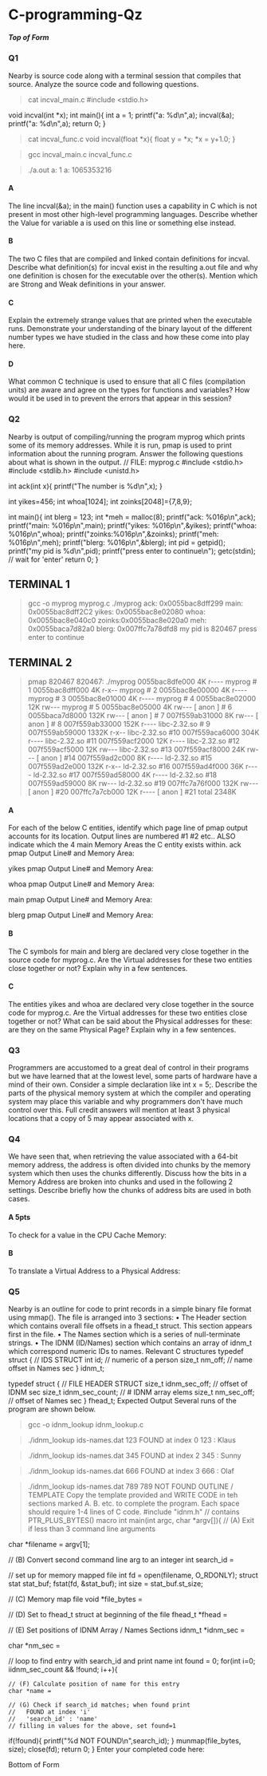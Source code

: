 # C-programming-Qz

##### Top of Form
### Q1

Nearby is source code along with a terminal session that compiles that source. Analyze the source code and following questions.
> cat incval_main.c
#include <stdio.h>

void incval(int *x);
int main(){
  int a = 1;
  printf("a: %d\n",a);
  incval(&a);
  printf("a: %d\n",a);
  return 0;
}

> cat incval_func.c
void incval(float *x){
  float y = *x;
  *x = y+1.0;
}

> gcc incval_main.c incval_func.c 

> ./a.out
a: 1
a: 1065353216
#### A 
The line incval(&a); in the main() function uses a capability in C which is not present in most other high-level programming languages. Describe whether the Value for variable a is used on this line or something else instead.

#### B 
The two C files that are compiled and linked contain definitions for incval. Describe what definition(s) for incval exist in the resulting a.out file and why one definition is chosen for the executable over the other(s). Mention which are Strong and Weak definitions in your answer.

#### C 
Explain the extremely strange values that are printed when the executable runs. Demonstrate your understanding of the binary layout of the different number types we have studied in the class and how these come into play here.

#### D 
What common C technique is used to ensure that all C files (compilation units) are aware and agree on the types for functions and variables? How would it be used in to prevent the errors that appear in this session?

### Q2
Nearby is output of compiling/running the program myprog which prints some of its memory addresses. While it is run, pmap is used to print information about the running program. Answer the following questions about what is shown in the output.
// FILE: myprog.c
#include <stdio.h>
#include <stdlib.h>
#include <unistd.h>

int ack(int x){
  printf("The number is %d\n",x);
}

int yikes=456;
int whoa[1024];
int zoinks[2048]={7,8,9};

int main(){
  int blerg = 123;
  int *meh  = malloc(8);
  printf("ack:   %016p\n",ack);
  printf("main:  %016p\n",main);
  printf("yikes: %016p\n",&yikes);
  printf("whoa:  %016p\n",whoa);
  printf("zoinks:%016p\n",&zoinks);
  printf("meh:   %016p\n",meh);
  printf("blerg: %016p\n",&blerg);
  int pid = getpid();
  printf("my pid is %d\n",pid);
  printf("press enter to continue\n");
  getc(stdin);  // wait for 'enter'
  return 0;
}
## TERMINAL 1 ##
> gcc -o myprog myprog.c
> ./myprog
ack:   0x0055bac8dff299
main:  0x0055bac8dff2C2
yikes: 0x0055bac8e02080
whoa:  0x0055bac8e040c0
zoinks:0x0055bac8e020a0
meh:   0x0055baca7d82a0
blerg: 0x007ffc7a78dfd8
my pid is 820467
press enter to continue

## TERMINAL 2 ##
> pmap 820467
820467:   ./myprog
0055bac8dfe000    4K r---- myprog       # 1
0055bac8dff000    4K r-x-- myprog       # 2
0055bac8e00000    4K r---- myprog       # 3
0055bac8e01000    4K r---- myprog       # 4
0055bac8e02000   12K rw--- myprog       # 5
0055bac8e05000    4K rw---   [ anon ]   # 6
0055baca7d8000  132K rw---   [ anon ]   # 7
007f559ab31000    8K rw---   [ anon ]   # 8
007f559ab33000  152K r---- libc-2.32.so # 9
007f559ab59000 1332K r-x-- libc-2.32.so #10
007f559aca6000  304K r---- libc-2.32.so #11
007f559acf2000   12K r---- libc-2.32.so #12
007f559acf5000   12K rw--- libc-2.32.so #13
007f559acf8000   24K rw---   [ anon ]   #14
007f559ad2c000    8K r---- ld-2.32.so   #15
007f559ad2e000  132K r-x-- ld-2.32.so   #16
007f559ad4f000   36K r---- ld-2.32.so   #17
007f559ad58000    4K r---- ld-2.32.so   #18
007f559ad59000    8K rw--- ld-2.32.so   #19
007ffc7a76f000  132K rw---   [ anon ]   #20
007ffc7a7cb000   12K r----   [ anon ]   #21
total          2348K
#### A 
For each of the below C entities, identify which page line of pmap output accounts for its location. Output lines are numbered #1 #2 etc.. ALSO indicate which the 4 main Memory Areas the C entity exists within.
ack pmap Output Line# and Memory Area:

yikes pmap Output Line# and Memory Area:

whoa pmap Output Line# and Memory Area:

main pmap Output Line# and Memory Area:

blerg pmap Output Line# and Memory Area:

#### B 
The C symbols for main and blerg are declared very close together in the source code for myprog.c. Are the Virtual addresses for these two entities close together or not? Explain why in a few sentences.

#### C 
The entities yikes and whoa are declared very close together in the source code for myprog.c. Are the Virtual addresses for these two entities close together or not? What can be said about the Physical addresses for these: are they on the same Physical Page? Explain why in a few sentences.

### Q3
Programmers are accustomed to a great deal of control in their programs but we have learned that at the lowest level, some parts of hardware have a mind of their own. Consider a simple declaration like int x = 5;. Describe the parts of the physical memory system at which the compiler and operating system may place this variable and why programmers don't have much control over this. Full credit answers will mention at least 3 physical locations that a copy of 5 may appear associated with x.

### Q4
We have seen that, when retrieving the value associated with a 64-bit memory address, the address is often divided into chunks by the memory system which then uses the chunks differently. Discuss how the bits in a Memory Address are broken into chunks and used in the following 2 settings. Describe briefly how the chunks of address bits are used in both cases. 
#### A 5pts
To check for a value in the CPU Cache Memory:

#### B 
To translate a Virtual Address to a Physical Address:

### Q5
Nearby is an outline for code to print records in a simple binary file format using mmap(). The file is arranged into 3 sections:
	•	The Header section which contains overall file offsets in a fhead_t struct. This section appears first in the file.
	•	The Names section which is a series of null-terminate strings.
	•	The IDNM (ID/Names) section which contains an array of idnm_t which correspond numeric IDs to names.
Relevant C structures
typedef struct { // IDS STRUCT
  int id;        // numeric of a person
  size_t nm_off; // name offset in Names sec
} idnm_t;

typedef struct {     // FILE HEADER STRUCT
  size_t idnm_sec_off;   // offset of IDNM sec
  size_t idnm_sec_count; // # IDNM array elems
  size_t nm_sec_off;     // offset of Names sec
} fhead_t;
Expected Output
Several runs of the program are shown below.
> gcc -o idnm_lookup idnm_lookup.c

> ./idnm_lookup ids-names.dat 123
FOUND at index 0
123 : Klaus

> ./idnm_lookup ids-names.dat 345
FOUND at index 2
345 : Sunny

> ./idnm_lookup ids-names.dat 666
FOUND at index 3
666 : Olaf

> ./idnm_lookup ids-names.dat 789
789 NOT FOUND
OUTLINE / TEMPLATE
Copy the template provided and WRITE CODE in teh sections marked A. B. etc. to complete the program. Each space should require 1-4 lines of C code.
#include "idnm.h"  // contains PTR_PLUS_BYTES() macro
int main(int argc, char *argv[]){
  // (A) Exit if less than 3 command line arguments



  char *filename = argv[1];
  
  // (B) Convert second command line arg to an integer
  int search_id =


  // set up for memory mapped file
  int fd = open(filename, O_RDONLY); 
  struct stat stat_buf;
  fstat(fd, &stat_buf);
  int size = stat_buf.st_size;

  // (C) Memory map file
  void *file_bytes =     



  // (D) Set to fhead_t struct at beginning of the file
  fhead_t *fhead =


  // (E) Set positions of IDNM Array / Names Sections
  idnm_t *idnm_sec =


  char *nm_sec =

  // loop to find entry with search_id and print name
  int found = 0;
  for(int i=0; i<fhead->idnm_sec_count && !found; i++){

    // (F) Calculate position of name for this entry
    char *name =                

    // (G) Check if search_id matches; when found print
    //   FOUND at index 'i'
    //   'search_id' : 'name'
    // filling in values for the above, set found=1







  if(!found){
    printf("%d NOT FOUND\n",search_id);
  }
  munmap(file_bytes, size);
  close(fd);
  return 0;
}
Enter your completed code here:

Bottom of Form

